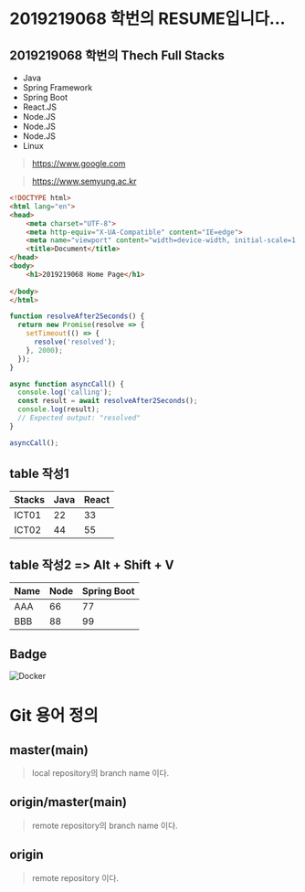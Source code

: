 # 2019219068 학번의 RESUME입니다...

## 2019219068 학번의 Thech Full Stacks
- Java
- Spring Framework
- Spring Boot
- React.JS
- Node.JS
- Node.JS    
- Node.JS
- Linux

> https://www.google.com

> https://www.semyung.ac.kr

```html
<!DOCTYPE html>
<html lang="en">
<head>
    <meta charset="UTF-8">
    <meta http-equiv="X-UA-Compatible" content="IE=edge">
    <meta name="viewport" content="width=device-width, initial-scale=1.0">
    <title>Document</title>
</head>
<body>
    <h1>2019219068 Home Page</h1>
    
</body>
</html>

```

```javascript
function resolveAfter2Seconds() {
  return new Promise(resolve => {
    setTimeout(() => {
      resolve('resolved');
    }, 2000);
  });
}

async function asyncCall() {
  console.log('calling');
  const result = await resolveAfter2Seconds();
  console.log(result);
  // Expected output: "resolved"
}

asyncCall();

```

## table 작성1
| Stacks | Java | React |
| ------ | ---- | ----- |
| ICT01  | 22   | 33    |
| ICT02  | 44   | 55    |


## table 작성2 => Alt + Shift + V
| Name | Node | Spring Boot |
|------|------|-------------|
| AAA  | 66   | 77          |
| BBB  | 88   | 99          |


 ## Badge
 <img alt="Docker" src="https://img.shields.io/badge/Docker-007ACC?style=for-the-badge&logo=Docker&logoColor=white" />

# Git 용어 정의


## master(main)
> local repository의 branch name 이다.


## origin/master(main)
> remote repository의 branch name 이다.


## origin
> remote repository 이다.

